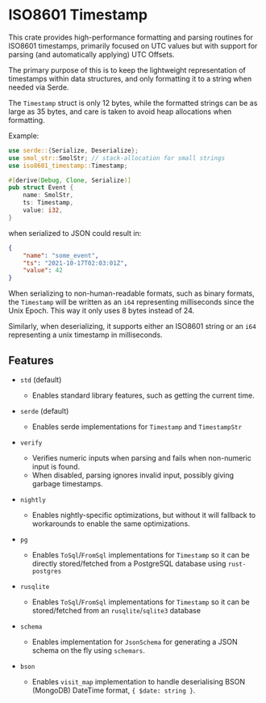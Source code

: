 ISO8601 Timestamp
=================

This crate provides high-performance formatting and parsing routines for ISO8601 timestamps, primarily focused on UTC values but with support for parsing (and automatically applying) UTC Offsets.

The primary purpose of this is to keep the lightweight representation of timestamps within data structures, and only formatting it to a string when needed via Serde.

The `Timestamp` struct is only 12 bytes, while the formatted strings can be as large as 35 bytes, and care is taken to avoid heap allocations when formatting.

Example:
```rust
use serde::{Serialize, Deserialize};
use smol_str::SmolStr; // stack-allocation for small strings
use iso8601_timestamp::Timestamp;

#[derive(Debug, Clone, Serialize)]
pub struct Event {
    name: SmolStr,
    ts: Timestamp,
    value: i32,
}
```
when serialized to JSON could result in:
```json
{
    "name": "some_event",
    "ts": "2021-10-17T02:03:01Z",
    "value": 42
}
```

When serializing to non-human-readable formats, such as binary formats, the `Timestamp` will be written as an `i64` representing milliseconds since the Unix Epoch. This way it only uses 8 bytes instead of 24.

Similarly, when deserializing, it supports either an ISO8601 string or an `i64` representing a unix timestamp in milliseconds.

## Features

* `std` (default)
    - Enables standard library features, such as getting the current time.

* `serde` (default)
    - Enables serde implementations for `Timestamp` and `TimestampStr`

* `verify`
    - Verifies numeric inputs when parsing and fails when non-numeric input is found.
    - When disabled, parsing ignores invalid input, possibly giving garbage timestamps.

* `nightly`
    - Enables nightly-specific optimizations, but without it will fallback to workarounds to enable the same optimizations.

* `pg`
    - Enables `ToSql`/`FromSql` implementations for `Timestamp` so it can be directly stored/fetched from a PostgreSQL database using `rust-postgres`

* `rusqlite`
    - Enables `ToSql`/`FromSql` implementations for `Timestamp` so it can be stored/fetched from an `rusqlite`/`sqlite3` database

* `schema`
    - Enables implementation for `JsonSchema` for generating a JSON schema on the fly using `schemars`.

* `bson`
    - Enables `visit_map` implementation to handle deserialising BSON (MongoDB) DateTime format, `{ $date: string }`.
